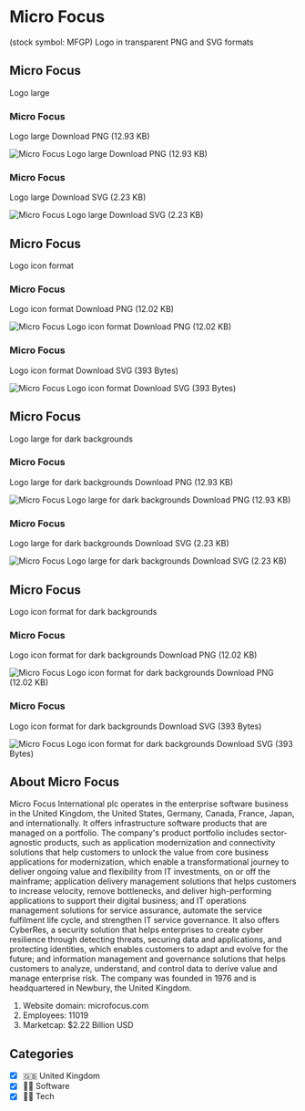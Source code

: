 # Micro Focus
 (stock symbol: MFGP) Logo in transparent PNG and SVG formats

## Micro Focus
 Logo large

### Micro Focus
 Logo large Download PNG (12.93 KB)

![Micro Focus
 Logo large Download PNG (12.93 KB)](/img/orig/MFGP_BIG-8ba952db.png)

### Micro Focus
 Logo large Download SVG (2.23 KB)

![Micro Focus
 Logo large Download SVG (2.23 KB)](/img/orig/MFGP_BIG-fac2a1bd.svg)

## Micro Focus
 Logo icon format

### Micro Focus
 Logo icon format Download PNG (12.02 KB)

![Micro Focus
 Logo icon format Download PNG (12.02 KB)](/img/orig/MFGP-1d9cbb74.png)

### Micro Focus
 Logo icon format Download SVG (393 Bytes)

![Micro Focus
 Logo icon format Download SVG (393 Bytes)](/img/orig/MFGP-32f0afa4.svg)

## Micro Focus
 Logo large for dark backgrounds

### Micro Focus
 Logo large for dark backgrounds Download PNG (12.93 KB)

![Micro Focus
 Logo large for dark backgrounds Download PNG (12.93 KB)](/img/orig/MFGP_BIG.D-af1eed58.png)

### Micro Focus
 Logo large for dark backgrounds Download SVG (2.23 KB)

![Micro Focus
 Logo large for dark backgrounds Download SVG (2.23 KB)](/img/orig/MFGP_BIG.D-fdb56bcb.svg)

## Micro Focus
 Logo icon format for dark backgrounds

### Micro Focus
 Logo icon format for dark backgrounds Download PNG (12.02 KB)

![Micro Focus
 Logo icon format for dark backgrounds Download PNG (12.02 KB)](/img/orig/MFGP.D-37c951e9.png)

### Micro Focus
 Logo icon format for dark backgrounds Download SVG (393 Bytes)

![Micro Focus
 Logo icon format for dark backgrounds Download SVG (393 Bytes)](/img/orig/MFGP.D-e0bd87b7.svg)

## About Micro Focus


Micro Focus International plc operates in the enterprise software business in the United Kingdom, the United States, Germany, Canada, France, Japan, and internationally. It offers infrastructure software products that are managed on a portfolio. The company's product portfolio includes sector-agnostic products, such as application modernization and connectivity solutions that help customers to unlock the value from core business applications for modernization, which enable a transformational journey to deliver ongoing value and flexibility from IT investments, on or off the mainframe; application delivery management solutions that helps customers to increase velocity, remove bottlenecks, and deliver high-performing applications to support their digital business; and IT operations management solutions for service assurance, automate the service fulfilment life cycle, and strengthen IT service governance. It also offers CyberRes, a security solution that helps enterprises to create cyber resilience through detecting threats, securing data and applications, and protecting identities, which enables customers to adapt and evolve for the future; and information management and governance solutions that helps customers to analyze, understand, and control data to derive value and manage enterprise risk. The company was founded in 1976 and is headquartered in Newbury, the United Kingdom.

1. Website domain: microfocus.com
2. Employees: 11019
3. Marketcap: $2.22 Billion USD


## Categories
- [x] 🇬🇧 United Kingdom
- [x] 👨‍💻 Software
- [x] 👩‍💻 Tech

